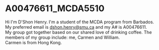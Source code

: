 # A00476611_MCDA5510
Hi I'm D'Shon Henry. I'm a student of the MCDA program from Barbados. My preferred email is dshon.henry@smu.ca and my A# is A00476611.<br>
My group got together based on our shared love of drinking coffee. The members of my group include: me, Carmen and William. <br>
Carmen is from Hong Kong.
